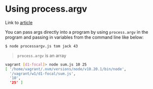 # Using process.argv

Link to [article](https://stackabuse.com/command-line-arguments-in-node-js/)

You can pass args directly into a program by using `process.argv` in the program and passing in variables from the command line like below: 

```bash
$ node processargv.js tom jack 43
```

> `process.argv` is an array


```bash
vagrant [d1-focal]> node sum.js 10 25
[ '/home/vagrant/.nvm/versions/node/v10.20.1/bin/node',
  '/vagrant/w1/d1-focal/sum.js',
  '10',
  '25' ]



```
